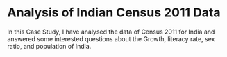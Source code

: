 # Analysis of Indian Census 2011 Data
In this Case Study, I have analysed the data of Census 2011 for India and answered some interested questions about the Growth, literacy rate, sex ratio, and population of India.
